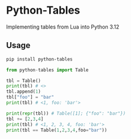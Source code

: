 # Python-Tables
Implementing tables from Lua into Python 3.12

## Usage

```bash
pip install python-tables
```

```py
from python-tables import Table

tbl = Table()
print(tbl) # <>
tbl.append(1)
tbl["foo"] = "bar"
print(tbl) # <1, foo: 'bar'>

print(repr(tbl)) # Table([1]; {"foo": "bar"})
tbl += [2,3,4]
print(tbl) # <1, 2, 3, 4, foo: 'bar'>
print(tbl == Table(1,2,3,4,foo="bar"))
```